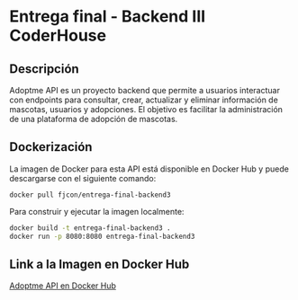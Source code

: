 # Entrega final - Backend III CoderHouse
## Descripción
Adoptme API es un proyecto backend que permite a usuarios interactuar con endpoints para consultar, crear, actualizar y eliminar información de mascotas, usuarios y adopciones. El objetivo es facilitar la administración de una plataforma de adopción de mascotas.

## Dockerización
La imagen de Docker para esta API está disponible en Docker Hub y puede descargarse con el siguiente comando:
```
docker pull fjcon/entrega-final-backend3
```

Para construir y ejecutar la imagen localmente:
```bash
docker build -t entrega-final-backend3 .
docker run -p 8080:8080 entrega-final-backend3
```

## Link a la Imagen en Docker Hub
[Adoptme API en Docker Hub](https://hub.docker.com/r/fjcon/entrega-final-backend3)
